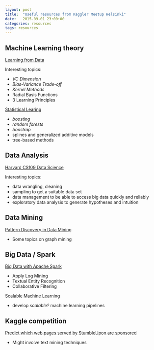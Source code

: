 ```yaml
---
layout: post
title:  "Useful resources from Kaggler Meetup Helsinki"
date:   2015-09-01 23:00:00
categories: resources
tags: resources
---
```



## Machine Learning theory

[Learning from Data](https://work.caltech.edu/telecourse.html)

Interesting topics:

- *VC Dimension*
- *Bias-Variance Trade-off*
- *Kernel Methods*
- Radial Basis Functions
- 3 Learning Principles

[Statistical Learing](https://lagunita.stanford.edu/courses/HumanitiesandScience/StatLearning/Winter2015/about)

- *boosting*
- *random forests*
- *boostrap*
- splines and generalized additive models
- tree-based methods


## Data Analysis

[Harvard CS109 Data Science](http://cs109.github.io/2015/)

Interesting topics:

- data wrangling, cleaning
- sampling to get a suitable data set
- data management to be able to access big data quickly and reliably
- exploratory data analysis to generate hypotheses and intuition

## Data Mining

[Pattern Discovery in Data Mining](https://www.coursera.org/course/patterndiscovery)

- Some topics on graph mining

## Big Data / Spark

[Big Data with Apache Spark](https://www.edx.org/course/introduction-big-data-apache-spark-uc-berkeleyx-cs100-1x)

- Apply Log Mining
- Textual Entity Recognition
- Collaborative Filtering

[Scalable Machine Learning](https://www.edx.org/course/scalable-machine-learning-uc-berkeleyx-cs190-1x)

- develop *scalable?* machine learning pipelines

## Kaggle competition

[Predict which web pages served by StumbleUpon are sponsored](https://www.kaggle.com/c/dato-native)

- Might involve text mining techniques

